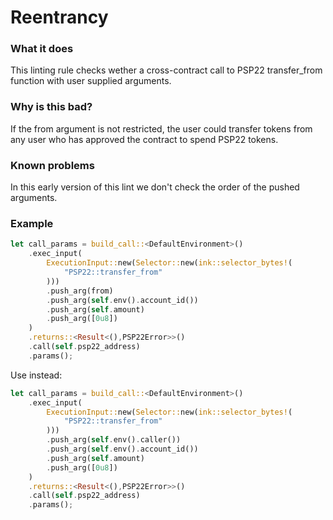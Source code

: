 # Reentrancy

### What it does
This linting rule checks wether a cross-contract call to PSP22 transfer_from function with user supplied arguments.
### Why is this bad?
If the from argument is not restricted, the user could transfer tokens from any user who has approved the contract to spend PSP22 tokens.
### Known problems
In this early version of this lint we don't check the order of the pushed arguments.

### Example
```rust
let call_params = build_call::<DefaultEnvironment>()
    .exec_input(
        ExecutionInput::new(Selector::new(ink::selector_bytes!(
            "PSP22::transfer_from"
        )))
        .push_arg(from)
        .push_arg(self.env().account_id())
        .push_arg(self.amount)
        .push_arg([0u8])
    )
    .returns::<Result<(),PSP22Error>>()
    .call(self.psp22_address)
    .params();
```
Use instead:
```rust
let call_params = build_call::<DefaultEnvironment>()
    .exec_input(
        ExecutionInput::new(Selector::new(ink::selector_bytes!(
            "PSP22::transfer_from"
        )))
        .push_arg(self.env().caller())
        .push_arg(self.env().account_id())
        .push_arg(self.amount)
        .push_arg([0u8])
    )
    .returns::<Result<(),PSP22Error>>()
    .call(self.psp22_address)
    .params();
```
